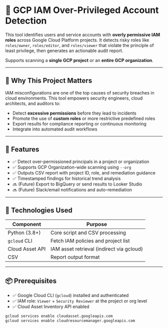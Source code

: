 # 🔐 GCP IAM Over-Privileged Account Detection

This tool identifies users and service accounts with **overly permissive IAM roles** across Google Cloud Platform projects. It detects risky roles like `roles/owner`, `roles/editor`, and `roles/viewer` that violate the principle of least privilege, then generates an actionable audit report.

Supports scanning a **single GCP project** or an **entire GCP organization**.

---

## 📌 Why This Project Matters

IAM misconfigurations are one of the top causes of security breaches in cloud environments. This tool empowers security engineers, cloud architects, and auditors to:

- Detect **excessive permissions** before they lead to incidents
- Promote the use of **custom roles** or more restrictive predefined roles
- Export results for compliance reporting or continuous monitoring
- Integrate into automated audit workflows

---

## 🚀 Features

- ✅ Detect over-permissioned principals in a project or organization
- ✅ Supports GCP Organization-wide scanning using `--org`
- ✅ Outputs CSV report with project ID, role, and remediation guidance
- ✅ Timestamped findings for historical trend analysis
- 🔜 (Future) Export to BigQuery or send results to Looker Studio
- 🔜 (Future) Slack/email notifications and auto-remediation

---

## 🔧 Technologies Used

| Component             | Purpose                                     |
|----------------------|---------------------------------------------|
| Python (3.8+)         | Core script and CSV processing               |
| `gcloud` CLI         | Fetch IAM policies and project list         |
| Cloud Asset API      | IAM asset retrieval (indirect via gcloud)   |
| CSV                  | Report output format                        |

---

## 📦 Prerequisites

- ✅ Google Cloud CLI (`gcloud`) installed and authenticated
- ✅ IAM role: `Viewer` + `Security Reviewer` at the project or org level
- ✅ Cloud Asset Inventory API enabled

```bash
gcloud services enable cloudasset.googleapis.com
gcloud services enable cloudresourcemanager.googleapis.com
